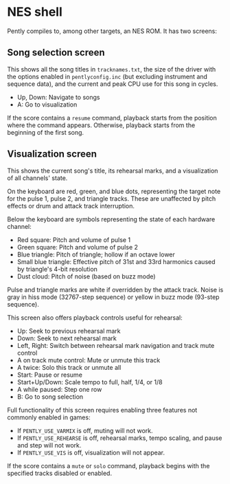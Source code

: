 NES shell
=========

Pently compiles to, among other targets, an NES ROM.  It has
two screens:

Song selection screen
---------------------
This shows all the song titles in `tracknames.txt`, the size of the
driver with the options enabled in `pentlyconfig.inc` (but excluding
instrument and sequence data), and the current and peak CPU use for
this song in cycles.

* Up, Down: Navigate to songs
* A: Go to visualization

If the score contains a `resume` command, playback starts from the
position where the command appears.  Otherwise, playback starts from
the beginning of the first song.

Visualization screen
--------------------
This shows the current song's title, its rehearsal marks, and a
visualization of all channels' state.

On the keyboard are red, green, and blue dots, representing
the target note for the pulse 1, pulse 2, and triangle tracks.
These are unaffected by pitch effects or drum and attack track
interruption.

Below the keyboard are symbols representing the state of each
hardware channel:

* Red square: Pitch and volume of pulse 1
* Green square: Pitch and volume of pulse 2
* Blue triangle: Pitch of triangle; hollow if an octave lower
* Small blue triangle: Effective pitch of 31st and 33rd harmonics
  caused by triangle's 4-bit resolution
* Dust cloud: Pitch of noise (based on buzz mode)

Pulse and triangle marks are white if overridden by the attack track.
Noise is gray in hiss mode (32767-step sequence) or yellow in buzz
mode (93-step sequence).

This screen also offers playback controls useful for rehearsal:

* Up: Seek to previous rehearsal mark
* Down: Seek to next rehearsal mark
* Left, Right: Switch between rehearsal mark navigation and track
  mute control
* A on track mute control: Mute or unmute this track
* A twice: Solo this track or unmute all
* Start: Pause or resume
* Start+Up/Down: Scale tempo to full, half, 1/4, or 1/8
* A while paused: Step one row
* B: Go to song selection

Full functionality of this screen requires enabling three features
not commonly enabled in games:

* If `PENTLY_USE_VARMIX` is off, muting will not work.
* If `PENTLY_USE_REHEARSE` is off, rehearsal marks, tempo scaling,
  and pause and step will not work.
* If `PENTLY_USE_VIS` is off, visualization will not appear.

If the score contains a `mute` or `solo` command, playback begins
with the specified tracks disabled or enabled.
